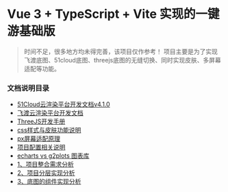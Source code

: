 # Vue 3 + TypeScript + Vite 实现的一键游基础版

> 时间不足，很多地方均未得完善，该项目仅作参考！
> 项目主要是为了实现飞渡底图、51cloud底图、threejs底图的无缝切换、同时实现皮肤、多屏幕适配等功能。

### 文档说明目录

* [51Cloud云渲染平台开发文档v4.1.0](http://superapi.51aes.com/apifunc?ver=4.1.0)
* [飞渡云渲染平台开发文档](https://dts.g-bim.cn/support.html)
* [ThreeJS开发手册](https://threejs.org/docs/index.html#manual/zh/introduction/Creating-a-scene)
* [css样式与皮肤功能说明](./src/styles/README.md)
* [px屏幕适配原理](./docx/适配原理.md)
* [项目配置相关说明](./docx/关于一些配置文件的说明.md)
* [echarts vs g2plots 图表库](./docx/图表库的使用比较问题.md)
* [1、项目整合需求分析](./docx/项目整合需求分析.md)
* [2、项目分层实现分析](./docx/项目分层实现分析.md)
* [3、底图的组件实现分析](./docx/底图的组件实现分析.md)
